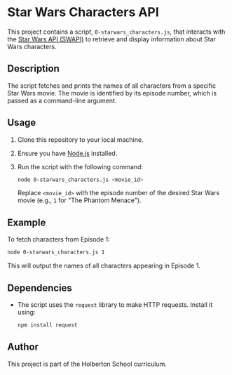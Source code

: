 # Star Wars Characters API

This project contains a script, `0-starwars_characters.js`, that interacts with the [Star Wars API (SWAPI)](https://swapi.dev/) to retrieve and display information about Star Wars characters.

## Description

The script fetches and prints the names of all characters from a specific Star Wars movie. The movie is identified by its episode number, which is passed as a command-line argument.

## Usage

1. Clone this repository to your local machine.
2. Ensure you have [Node.js](https://nodejs.org/) installed.
3. Run the script with the following command:

    ```bash
    node 0-starwars_characters.js <movie_id>
    ```

    Replace `<movie_id>` with the episode number of the desired Star Wars movie (e.g., `1` for "The Phantom Menace").

## Example

To fetch characters from Episode 1:

```bash
node 0-starwars_characters.js 1
```

This will output the names of all characters appearing in Episode 1.

## Dependencies

- The script uses the `request` library to make HTTP requests. Install it using:

  ```bash
  npm install request
  ```

## Author

This project is part of the Holberton School curriculum.